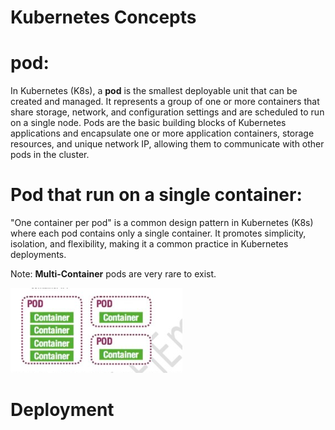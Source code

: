 # Kubernetes Concepts

# pod: 

In Kubernetes (K8s), a **pod** is the smallest deployable unit that can be created and managed. It represents a group of one or more containers that share storage, network, and configuration settings and are scheduled to run on a single node. Pods are the basic building blocks of Kubernetes applications and encapsulate one or more application containers, storage resources, and unique network IP, allowing them to communicate with other pods in the cluster.

# Pod that run on a single container:


"One container per pod" is a common design pattern in Kubernetes (K8s) where each pod contains only a single container. It promotes simplicity, isolation, and flexibility, making it a common practice in Kubernetes deployments.


Note: **Multi-Container** pods are very rare to exist. 
 
 ![pods](images/pods.png)


# Deployment  